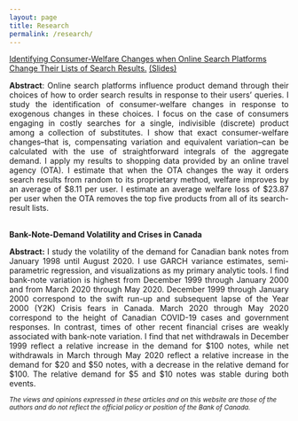 ```yaml
---
layout: page
title: Research
permalink: /research/
---
```



<p><a href="{{ site.baseurl }}/assets/pdfs/SearchListingWelfare.pdf" taget="_blank"> Identifying Consumer-Welfare Changes when Online Search Platforms Change Their Lists of Search Results.</a> <a href="{{ site.baseurl }}/assets/pdfs/SearchListingWelfarePresentClean.pdf" taget="_blank">(Slides)</a></p>

<div style="text-align: justify"><strong>Abstract</strong>:  Online search platforms influence product demand through their choices of how to order search results in response to their users’ queries. I study the identification of consumer-welfare changes in response to exogenous changes in these choices. I focus on the case of consumers engaging in costly searches for a single, indivisible (discrete) product among a collection of substitutes. I show that exact consumer-welfare changes–that is, compensating variation and equivalent variation–can be calculated with the use of straightforward integrals of the aggregate demand. I apply my results to shopping data provided by an online travel agency (OTA). I estimate that when the OTA changes the way it orders search results from random to its proprietary method, welfare improves by an average of $8.11 per user. I estimate an average welfare loss of $23.87 per user when the OTA removes the top five products from all of its search-result lists.</div>

<br />

<p><div><strong> Bank-Note-Demand Volatility and Crises in Canada </strong></div></p>

<p><div style="text-align: justify"><strong>Abstract:</strong> I study the volatility of the demand for Canadian bank notes from January 1998 until August 2020. I use GARCH variance estimates, semi-parametric regression, and visualizations as my primary analytic tools. I find bank-note variation is highest from December 1999 through January 2000 and from March 2020 through May 2020. December 1999 through January 2000 correspond to the swift run-up and subsequent lapse of the Year 2000 (Y2K) Crisis fears in Canada. March 2020 through May 2020 correspond to the height of Canadian COVID-19 cases and government responses. In contrast, times of other recent financial crises are weakly associated with bank-note variation. I find that net withdrawals in December 1999 reflect a relative increase in the demand for $100 notes, while net withdrawals in March through May 2020 reflect a relative increase in the demand for $20 and $50 notes, with a decrease in the relative demand for $100. The relative demand for $5 and $10 notes was stable during both events. </div></p>


<small> <i>The views and opinions expressed in these articles and on this website are those of the authors and do not reflect the official policy or position of the Bank of Canada. </i> </small>
